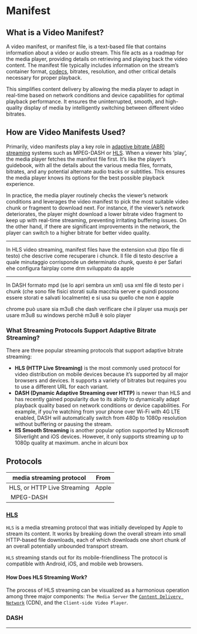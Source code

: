 # Manifest
## What is a Video Manifest?

A video manifest, or manifest file, is a text-based file that contains information about a video or audio stream. This file acts as a roadmap for the media player, providing details on retrieving and playing back the video content. The manifest file typically includes information on the stream’s container format, [codecs](https://cloudinary.com/glossary/codecs), bitrates, resolution, and other critical details necessary for proper playback.

This simplifies content delivery by allowing the media player to adapt in real-time based on network conditions and device capabilities for optimal playback performance. It ensures the uninterrupted, smooth, and high-quality display of media by intelligently switching between different video bitrates.


## How are Video Manifests Used?
Primarily, video manifests play a key role in [adaptive bitrate (ABR) streaming](https://cloudinary.com/glossary/adaptive-bitrate-streaming) systems such as MPEG-DASH or [HLS](https://cloudinary.com/glossary/hls-streaming). When a viewer hits ‘play’, the media player fetches the manifest file first. It’s like the player’s guidebook, with all the details about the various media files, formats, bitrates, and any potential alternate audio tracks or subtitles. This ensures the media player knows its options for the best possible playback experience.

In practice, the media player routinely checks the viewer’s network conditions and leverages the video manifest to pick the most suitable video chunk or fragment to download next. For instance, if the viewer’s network deteriorates, the player might download a lower bitrate video fragment to keep up with real-time streaming, preventing irritating buffering issues. On the other hand, if there are significant improvements in the network, the player can switch to a higher bitrate for better video quality.

-----------
In HLS video streaming, manifest files have the extension `m3u8` (tipo file di testo) che descrive come recuperare i chunck. Il file di testo descrive a quale minutaggio corrisponde un determinato chunk, questo è per Safari ehe configura fairplay come drm sviluppato da apple

-----------
In DASH formato mpd (se lo apri sembra un xml) usa xml file di testo per i chunk (che sono file fisici storati sulla macchia server e quindi possono essere storati e salvati localmente) e si usa su quello che non è apple

chrome può usare sia m3u8 che dash verificare che il player usa muxjs per usare m3u8 su windows perchè m3u8 è solo player



### **What Streaming Protocols Support Adaptive Bitrate Streaming?**

There are three popular streaming protocols that support adaptive bitrate streaming:

- **HLS (HTTP Live Streaming)** is the most commonly used protocol for video distribution on mobile devices because it’s supported by all major browsers and devices. It supports a variety of bitrates but requires you to use a different URL for each variant.
- **DASH (Dynamic Adaptive Streaming over HTTP)** is newer than HLS and has recently gained popularity due to its ability to dynamically adapt playback quality based on network conditions or device capabilities. For example, if you’re watching from your phone over Wi-Fi with 4G LTE enabled, DASH will automatically switch from 480p to 1080p resolution without buffering or pausing the stream.
- **IIS Smooth Streaming** is another popular option supported by Microsoft Silverlight and iOS devices. However, it only supports streaming up to 1080p quality at maximum. anche in alcuni box

## Protocols

| media streaming protocol    | From  |
| --------------------------- | ----- |
| HLS, or HTTP Live Streaming | Apple |
|  MPEG-DASH                        |       |

### [HLS](https://www.gumlet.com/learn/hls-streaming/)

`HLS` is a media streaming protocol that was initially developed by Apple to stream its content. It works by breaking down the overall stream into small HTTP-based file downloads, each of which downloads one short chunk of an overall potentially unbounded transport stream.

`HLS` streaming stands out for its mobile-friendliness The protocol is compatible with Android, iOS, and mobile web browsers.

#### How Does HLS Streaming Work?

The process of HLS streaming can be visualized as a harmonious operation among three major components: `The Media Server` the [`Content Delivery Network`](https://www.gumlet.com/learn/what-is-video-cdn/) (CDN), and the `Client-side Video Player`.

### DASH

---
